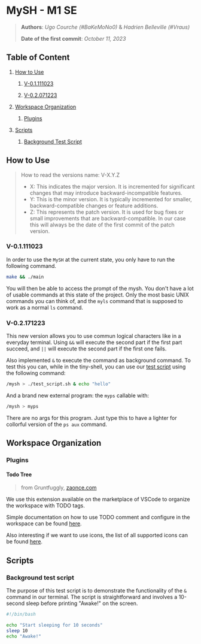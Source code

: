 # MySH - M1 SE

> **Authors**: *Ugo Courche (#BaKeMoNo0)* & *Hadrien Belleville (#Vraus)*
>
> **Date of the first commit**: *October 11, 2023*

## Table of Content

1. [How to Use](#how-to-use)

    1. [V-0.1.111023](#v-01111023)

    1. [V-0.2.071223](#v-02171223)

1. [Workspace Organization](#workspace-organization)

    1. [Plugins](#plugins)

1. [Scripts](#scripts)

    1. [Background Test Script](#background-test-script)

## How to Use

> How to read the versions name: V-X.Y.Z
>
> + X: This indicates the major version. It is incremented for significant changes that may introduce backward-incompatible features.
> + Y: This is the minor version. It is typically incremented for smaller, backward-compatible changes or feature additions.
> + Z: This represents the patch version. It is used for bug fixes or small improvements that are backward-compatible. In our case this will always be the date of the first commit of the patch version.

### V-0.1.111023

In order to use the `MySH` at the current state, you only have to run the following command.

```bash
make && ./main
```

You will then be able to access the prompt of the mysh. You don't have a lot of usable commands at this state of the project. Only the most basic UNIX commands you can think of, and the `myls` command that is supposed to work as a normal `ls` command.

### V-0.2.171223

This new version allows you to use commun logical characters like in a everyday terminal. Using `&&` will execute the second part if the first part succeed, and `||` will execute the second part if the first one fails.

Also implemented `&` to execute the command as background command. To test this you can, while in the tiny-shell, you can use our [test script](#background-test-script) using the following command:

```bash
/mysh > ./test_script.sh & echo "hello"
```

And a brand new external program: the `myps` callable with:

```bash
/mysh > myps
```

There are no args for this program. Just type this to have a lighter for collorful version of the `ps aux` command.

## Workspace Organization

### Plugins

#### Todo Tree

> from Gruntfuggly, [zaonce.com](https://www.zaonce.com/cgi-bin/blog.pl)

We use this extension available on the marketplace of VSCode to organize the workspace with TODO tags.

Simple documentation on how to use TODO comment and configure in the workspace can be found [here](https://thomasventurini.com/articles/the-best-way-to-work-with-todos-in-vscode/).

Also interesting if we want to use icons, the list of all supported icons can be found [here](https://microsoft.github.io/vscode-codicons/dist/codicon.html).

## Scripts

### Background test script

The purpose of this test script is to demonstrate the functionality of the `&` command in our terminal. The script is straightforward and involves a 10-second sleep before printing "Awake!" on the screen.

```bash
#!/bin/bash

echo "Start sleeping for 10 seconds"
sleep 10
echo "Awake!"
```
